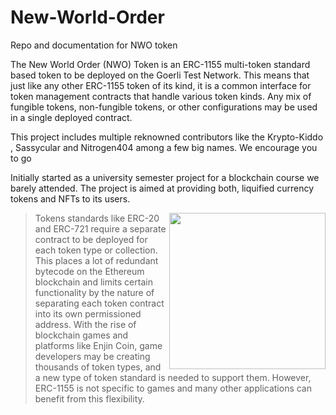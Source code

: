 # New-World-Order
Repo and documentation for NWO token


The New World Order (NWO) Token is an ERC-1155 multi-token standard based token to be deployed on the Goerli Test Network. This means that just like any other ERC-1155 token of its kind, it is a common interface for token management contracts that handle various token kinds. Any mix of fungible tokens, non-fungible tokens, or other configurations may be used in a single deployed contract.

This project includes multiple reknowned contributors like the Krypto-Kiddo , Sassycular and Nitrogen404 among a few big names. We encourage you to go 

Initially started as a university semester project for a blockchain course we barely attended. The project is aimed at providing both, liquified currency tokens and NFTs to its users. 





<img src="https://user-images.githubusercontent.com/97212160/202846767-6ee1d2b9-14c5-4714-8907-94acc950da7e.png" width="250" height="250" align="right" /> 

> Tokens standards like ERC-20 and ERC-721 require a separate contract to be deployed for each token type or collection. This places a lot of redundant bytecode on the Ethereum blockchain and limits certain functionality by the nature of separating each token contract into its own permissioned address. With the rise of blockchain games and platforms like Enjin Coin, game developers may be creating thousands of token types, and a new type of token standard is needed to support them. However, ERC-1155 is not specific to games and many other applications can benefit from this flexibility.

